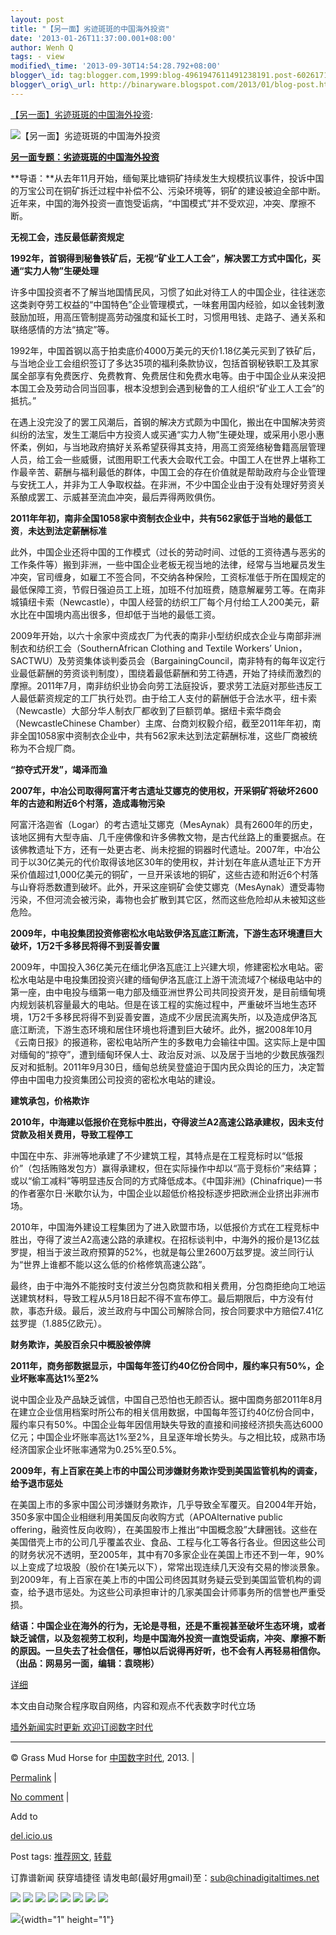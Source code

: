```yaml
--- 
layout: post 
title: "【另一面】劣迹斑斑的中国海外投资" 
date: '2013-01-26T11:37:00.001+08:00' 
author: Wenh Q
tags: - view
modified\_time: '2013-09-30T14:54:28.792+08:00' 
blogger\_id: tag:blogger.com,1999:blog-4961947611491238191.post-6026171985454219556
blogger\_orig\_url: http://binaryware.blogspot.com/2013/01/blog-post.html
---
```

[【另一面】劣迹斑斑的中国海外投资](http://feedproxy.google.com/~r/chinagfwblog/~3/gyTER7wBQtc/):



![【另一面】劣迹斑斑的中国海外投资](http://img4.cache.netease.com/cnews/2013/1/25/201301250541176487c.jpg)

[**另一面专题：劣迹斑斑的中国海外投资**](http://view.163.com/special/reviews/chinaoverseasinvest0125.html)

**导语：**从去年11月开始，缅甸莱比塘铜矿持续发生大规模抗议事件，投诉中国的万宝公司在铜矿拆迁过程中补偿不公、污染环境等，铜矿的建设被迫全部中断。近年来，中国的海外投资一直饱受诟病，“中国模式”并不受欢迎，冲突、摩擦不断。

**无视工会，违反最低薪资规定**

**1992年，首钢得到秘鲁铁矿后，无视“矿业工人工会”，解决罢工方式中国化，买通“实力人物”生硬处理**

许多中国投资者不了解当地国情民风，习惯了如此对待工人的中国企业，往往迷恋这类剥夺劳工权益的“中国特色”企业管理模式，一味套用国内经验，如以金钱刺激鼓励加班，用高压管制提高劳动强度和延长工时，习惯用甩钱、走路子、通关系和联络感情的方法“搞定”等。

1992年，中国首钢以高于拍卖底价4000万美元的天价1.18亿美元买到了铁矿后，与当地企业工会组织签订了多达35项的福利条款协议，包括首钢秘铁职工及其家属全部享有免费医疗、免费教育、免费居住和免费水电等。由于中国企业从来没把本国工会及劳动合同当回事，根本没想到会遇到秘鲁的工人组织“矿业工人工会”的抵抗。”

在遇上没完没了的罢工风潮后，首钢的解决方式颇为中国化，搬出在中国解决劳资纠纷的法宝，发生工潮后中方投资人或买通“实力人物”生硬处理，或采用小恩小惠怀柔，例如，与当地政府搞好关系希望获得其支持，用高工资笼络秘鲁籍高层管理人员，给工会一些威慑，试图用职工代表大会取代工会。中国工人在世界上堪称工作最辛苦、薪酬与福利最低的群体，中国工会的存在价值就是帮助政府与企业管理与安抚工人，并非为工人争取权益。在非洲，不少中国企业由于没有处理好劳资关系酿成罢工、示威甚至流血冲突，最后弄得两败俱伤。

**2011年年初，南非全国1058家中资制衣企业中，共有562家低于当地的最低工资**，**未达到法定薪酬标准**

此外，中国企业还将中国的工作模式（过长的劳动时间、过低的工资待遇与恶劣的工作条件等）搬到非洲，一些中国企业老板无视当地的法律，经常与当地雇员发生冲突，官司缠身，如雇工不签合同，不交纳各种保险，工资标准低于所在国规定的最低保障工资，节假日强迫员工上班，加班不付加班费，随意解雇劳工等。在南非城镇纽卡索（Newcastle），中国人经营的纺织工厂每个月付给工人200美元，薪水比在中国境内高出很多，但却低于当地的最低工资。

2009年开始，以六十余家中资成衣厂为代表的南非小型纺织成衣企业与南部非洲制衣和纺织工会（SouthernAfrican
Clothing and Textile Workers’
Union，SACTWU）及劳资集体谈判委员会（BargainingCouncil，南非特有的每年议定行业最低薪酬的劳资谈判制度），围绕着最低薪酬和劳工待遇，开始了持续而激烈的摩擦。2011年7月，南非纺织业协会向劳工法庭投诉，要求劳工法庭对那些违反工人最低薪资规定的工厂执行处罚。由于给工人支付的薪酬低于合法水平，纽卡索（Newcastle）大部分华人制衣厂都收到了巨额罚单。据纽卡索华商会（NewcastleChinese
Chamber）主席、台商刘权毅介绍，截至2011年年初，南非全国1058家中资制衣企业中，共有562家未达到法定薪酬标准，这些厂商被统称为不合规厂商。

**“掠夺式开发”，竭泽而渔**

**2007年，中冶公司取得阿富汗考古遗址艾娜克的使用权，开采铜矿将破坏2600年的古迹和附近6个村落，造成毒物污染**

阿富汗洛迦省（Logar）的考古遗址艾娜克（MesAynak）具有2600年的历史，该地区拥有大型寺庙、几千座佛像和许多佛教文物，是古代丝路上的重要据点。在该佛教遗址下方，还有一处更古老、尚未挖掘的铜器时代遗址。2007年，中冶公司于以30亿美元的代价取得该地区30年的使用权，并计划在年底从遗址正下方开采价值超过1,000亿美元的铜矿，一旦开采该地的铜矿，这些古迹和附近6个村落与山脊将悉数遭到破坏。此外，开采这座铜矿会使艾娜克（MesAynak）遭受毒物污染，不但河流会被污染，毒物也会扩散到其它区，然而这些危险却从未被知这些危险。

**2009年，中电投集团投资修密松水电站致伊洛瓦底江断流，下游生态环境遭巨大破坏，1万2千多移民将得不到妥善安置**

2009年，中国投入36亿美元在缅北伊洛瓦底江上兴建大坝，修建密松水电站。密松水电站是中电投集团投资兴建的缅甸伊洛瓦底江上游干流流域7个梯级电站中的第一座，由中电投与缅第一电力部及缅亚洲世界公司共同投资开发，是目前缅甸境内规划装机容量最大的电站。但是在该工程的实施过程中，严重破坏当地生态环境，1万2千多移民将得不到妥善安置，造成不少居民流离失所，以及造成伊洛瓦底江断流，下游生态环境和居住环境也将遭到巨大破坏。此外，据2008年10月《云南日报》的报道称，密松电站所产生的多数电力会输往中国。这实际上是中国对缅甸的“掠夺”，遭到缅甸环保人士、政治反对派、以及居于当地的少数民族强烈反对和抵制。2011年9月30日，缅甸总统吴登盛迫于国内民众舆论的压力，决定暂停由中国电力投资集团公司投资的密松水电站的建设。

**建筑承包，价格欺诈**

**2010年，中海建以低报价在竞标中胜出，夺得波兰A2高速公路承建权，因未支付贷款及相关费用，导致工程停工**

中国在中东、非洲等地承建了不少建筑工程，其特点是在工程竞标时以“低报价”（包括贿赂发包方）赢得承建权，但在实际操作中却以“高于竞标价”来结算；或以“偷工减料”等明显违反合同的方式降低成本。《中国非洲》(Chinafrique)一书的作者塞尔日·米歇尔认为，中国企业以超低价格投标逐步把欧洲企业挤出非洲市场。

2010年，中国海外建设工程集团为了进入欧盟市场，以低报价方式在工程竞标中胜出，夺得了波兰A2高速公路的承建权。在招标谈判中，中海外的报价是13亿兹罗提，相当于波兰政府预算的52%，也就是每公里2600万兹罗提。波兰同行认为“世界上谁都不能以这么低的价格修筑高速公路”。

最终，由于中海外不能按时支付波兰分包商货款和相关费用，分包商拒绝向工地运送建筑材料，导致工程从5月18日起不得不宣布停工。最后期限后，中方没有付款，事态升级。最后，波兰政府与中国公司解除合同，按合同要求中方赔偿7.41亿兹罗提（1.885亿欧元）。

**财务欺诈，美股百余只中概股被停牌**

**2011年，商务部数据显示，中国每年签订约40亿份合同中，履约率只有50%，企业坏账率高达1%至2%**

说中国企业及产品缺乏诚信，中国自己恐怕也无颜否认。据中国商务部2011年8月在建立企业信用档案时所公布的相关信用数据，中国每年签订约40亿份合同中，履约率只有50%。中国企业每年因信用缺失导致的直接和间接经济损失高达6000亿元；中国企业坏账率高达1%至2%，且呈逐年增长势头。与之相比较，成熟市场经济国家企业坏账率通常为0.25%至0.5%。

**2009年，有上百家在美上市的中国公司涉嫌财务欺诈受到美国监管机构的调查，给予退市惩处**

在美国上市的多家中国公司涉嫌财务欺诈，几乎导致全军覆灭。自2004年开始，350多家中国企业相继利用美国反向收购方式（APOAlternative
public
offering，融资性反向收购），在美国股市上推出“中国概念股”大肆圈钱。这些在美国借壳上市的公司几乎覆盖农业、食品、工程与化工等各行各业。但因这些公司的财务状况不透明，至2005年，其中有70多家企业在美国上市还不到一年，90%以上变成了垃圾股（股价在1美元以下），常常出现连续几天没有交易的惨淡景象。到2009年，有上百家在美上市的中国公司终因其财务疑云受到美国监管机构的调查，给予退市惩处。为这些公司承担审计的几家美国会计师事务所的信誉也严重受损。

**结语：**中国企业在海外的行为，无论是寻租，还是不重视甚至破坏生态环境，或者缺乏诚信，以及忽视劳工权利，均是中国海外投资一直饱受诟病，冲突、摩擦不断的原因。一旦失去了社会信任，哪怕以后说得再好听，也不会有人再轻易相信你。**（出品：网易另一面，编辑：袁晓彬）**

[详细](http://news.163.com/%E8%BF%91%E5%B9%B4%E6%9D%A5%EF%BC%8C%E4%B8%AD%E5%9B%BD%E7%9A%84%E6%B5%B7%E5%A4%96%E6%8A%95%E8%B5%84%E4%B8%80%E7%9B%B4%E9%A5%B1%E5%8F%97%E8%AF%9F%E7%97%85%EF%BC%8C%E2%80%9C%E4%B8%AD%E5%9B%BD%E6%A8%A1%E5%BC%8F%E2%80%9D%E5%9C%A8%E5%9B%BD%E5%A4%96%E5%B9%B6%E4%B8%8D%E5%8F%97%E6%AC%A2%E8%BF%8E%EF%BC%8C%E5%86%B2%E7%AA%81%E3%80%81%E6%91%A9%E6%93%A6%E4%B8%8D%E6%96%AD%E3%80%82)



本文由自动聚合程序取自网络，内容和观点不代表数字时代立场



[墙外新闻实时更新 欢迎订阅数字时代](http://eepurl.com/mstlf)


















------------------------------------------------------------------------

© Grass Mud Horse for [中国数字时代](https://meilizhongguo.biz/chinese),
2013. |

[Permalink](https://meilizhongguo.biz/chinese/2013/01/%e3%80%90%e5%8f%a6%e4%b8%80%e9%9d%a2%e3%80%91%e5%8a%a3%e8%bf%b9%e6%96%91%e6%96%91%e7%9a%84%e4%b8%ad%e5%9b%bd%e6%b5%b7%e5%a4%96%e6%8a%95%e8%b5%84/)
|

[No
comment](https://meilizhongguo.biz/chinese/2013/01/%e3%80%90%e5%8f%a6%e4%b8%80%e9%9d%a2%e3%80%91%e5%8a%a3%e8%bf%b9%e6%96%91%e6%96%91%e7%9a%84%e4%b8%ad%e5%9b%bd%e6%b5%b7%e5%a4%96%e6%8a%95%e8%b5%84/#comments)
|

Add to

[del.icio.us](http://del.icio.us/post?url=https://meilizhongguo.biz/chinese/2013/01/%e3%80%90%e5%8f%a6%e4%b8%80%e9%9d%a2%e3%80%91%e5%8a%a3%e8%bf%b9%e6%96%91%e6%96%91%e7%9a%84%e4%b8%ad%e5%9b%bd%e6%b5%b7%e5%a4%96%e6%8a%95%e8%b5%84/&title=%E3%80%90%E5%8F%A6%E4%B8%80%E9%9D%A2%E3%80%91%E5%8A%A3%E8%BF%B9%E6%96%91%E6%96%91%E7%9A%84%E4%B8%AD%E5%9B%BD%E6%B5%B7%E5%A4%96%E6%8A%95%E8%B5%84)





Post tags:
[推荐网文](https://meilizhongguo.biz/chinese/tag/%e6%8e%a8%e8%8d%90%e7%bd%91%e6%96%87/?category=19168),
[转载](https://meilizhongguo.biz/chinese/tag/%e8%bd%ac%e8%bd%bd/?category=19168)



订靠谱新闻 获穿墙捷径
请发电邮(最好用gmail)至：sub@chinadigitaltimes.net







<div>

[![](http://feeds.feedburner.com/~ff/chinagfwblog?d=yIl2AUoC8zA)](http://feeds.feedburner.com/~ff/chinagfwblog?a=gyTER7wBQtc:oSrRZcFaoQM:yIl2AUoC8zA)
[![](http://feeds.feedburner.com/~ff/chinagfwblog?i=gyTER7wBQtc:oSrRZcFaoQM:-BTjWOF_DHI)](http://feeds.feedburner.com/~ff/chinagfwblog?a=gyTER7wBQtc:oSrRZcFaoQM:-BTjWOF_DHI)
[![](http://feeds.feedburner.com/~ff/chinagfwblog?i=gyTER7wBQtc:oSrRZcFaoQM:F7zBnMyn0Lo)](http://feeds.feedburner.com/~ff/chinagfwblog?a=gyTER7wBQtc:oSrRZcFaoQM:F7zBnMyn0Lo)
[![](http://feeds.feedburner.com/~ff/chinagfwblog?i=gyTER7wBQtc:oSrRZcFaoQM:V_sGLiPBpWU)](http://feeds.feedburner.com/~ff/chinagfwblog?a=gyTER7wBQtc:oSrRZcFaoQM:V_sGLiPBpWU)
[![](http://feeds.feedburner.com/~ff/chinagfwblog?d=qj6IDK7rITs)](http://feeds.feedburner.com/~ff/chinagfwblog?a=gyTER7wBQtc:oSrRZcFaoQM:qj6IDK7rITs)
[![](http://feeds.feedburner.com/~ff/chinagfwblog?d=l6gmwiTKsz0)](http://feeds.feedburner.com/~ff/chinagfwblog?a=gyTER7wBQtc:oSrRZcFaoQM:l6gmwiTKsz0)
[![](http://feeds.feedburner.com/~ff/chinagfwblog?i=gyTER7wBQtc:oSrRZcFaoQM:gIN9vFwOqvQ)](http://feeds.feedburner.com/~ff/chinagfwblog?a=gyTER7wBQtc:oSrRZcFaoQM:gIN9vFwOqvQ)
[![](http://feeds.feedburner.com/~ff/chinagfwblog?d=TzevzKxY174)](http://feeds.feedburner.com/~ff/chinagfwblog?a=gyTER7wBQtc:oSrRZcFaoQM:TzevzKxY174)

</div>

![](http://feeds.feedburner.com/~r/chinagfwblog/~4/gyTER7wBQtc){width="1"
height="1"}
